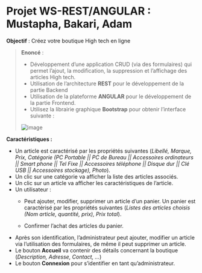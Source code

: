# Projet WS-REST/ANGULAR : Mustapha, Bakari, Adam

**Objectif** : 
Créez votre boutique High tech en ligne 

>**Enoncé** : 
>- Développement  d’une  application  CRUD  (via  des  formulaires)  qui  permet  l’ajout,  la modification, la suppression et l’affichage des articles High tech. 
>- Utilisation de l’architecture **REST** pour le développement de la partie Backend 
>- Utilisation de la plateforme **ANGULAR** pour le développement de la partie Frontend.  
>- Utilisez la librairie graphique **Bootstrap** pour obtenir l’interface suivante : 
> 
>![image](https://user-images.githubusercontent.com/48649017/214064883-dcf01485-3635-48ba-b73d-301014e52d48.png)


**Caractéristiques :**

- Un article est caractérisé par les propriétés suivantes (*Libellé, Marque, Prix, Catégorie (PC Portable || PC de Bureau || Accessoires ordinateurs || Smart phone || Tel Fixe || Accessoires téléphone || Disque dur || Clé USB || Accessoires stockage), Photo*). 
- Un clic sur une catégorie va afficher la liste des articles associés. 
- Un clic sur un article va afficher les caractéristiques de l’article. 
- Un utilisateur : 
    * Peut ajouter, modifier, supprimer un article d’un panier. Un panier est caractérisé par les propriétés suivantes (*Listes des articles choisis (Nom article, quantité, prix), Prix total*). 

    * Confirmer l’achat des articles du panier. 
- Après son identification, l’administrateur peut ajouter, modifier un article via l’utilisation des formulaires, de même il peut supprimer un article. 
- Le bouton **Accueil** va contenir des détails concernant la boutique (*Description, Adresse, Contact, …*) 
- Le bouton **Connexion** pour s’identifier en tant qu’administrateur. 


